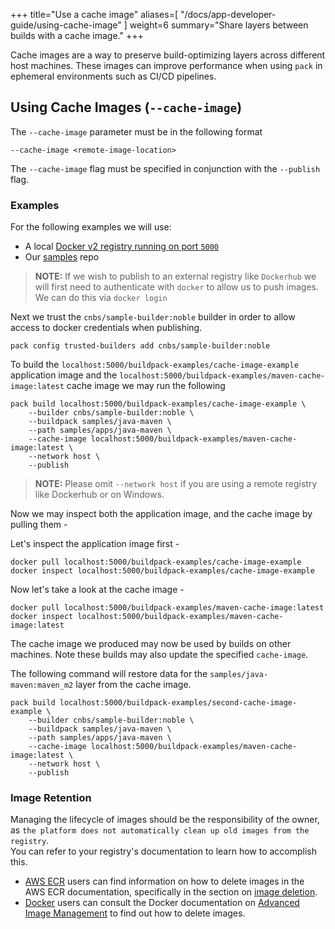 
+++
title="Use a cache image"
aliases=[
  "/docs/app-developer-guide/using-cache-image"
]
weight=6
summary="Share layers between builds with a cache image."
+++

Cache images are a way to preserve build-optimizing layers across different host machines. 
These images can improve performance when using `pack` in ephemeral environments such as CI/CD pipelines.

## Using Cache Images (`--cache-image`)

The `--cache-image` parameter must be in the following format

```
--cache-image <remote-image-location>
```

The `--cache-image` flag must be specified in conjunction with the `--publish` flag.

### Examples
For the following examples we will use:
 - A local [Docker v2 registry running on port `5000`](https://docs.docker.com/registry/deploying/#run-a-local-registry)
 - Our [samples][samples] repo

> **NOTE:**  If we wish to publish to an external registry like `Dockerhub` we will first need to authenticate with `docker` to allow us to push images. We can do this via `docker login`


Next we trust the `cnbs/sample-builder:noble` builder in order to allow access to docker credentials when publishing.

```
pack config trusted-builders add cnbs/sample-builder:noble
```
<!--+- "{{execute}}"+-->

To build the `localhost:5000/buildpack-examples/cache-image-example` application image
 and the `localhost:5000/buildpack-examples/maven-cache-image:latest` cache image
 we may run the following 

```
pack build localhost:5000/buildpack-examples/cache-image-example \
    --builder cnbs/sample-builder:noble \
    --buildpack samples/java-maven \
    --path samples/apps/java-maven \
    --cache-image localhost:5000/buildpack-examples/maven-cache-image:latest \
    --network host \
    --publish
```
<!--+- "{{execute}}"+-->

> **NOTE:**  Please omit `--network host` if you are using a remote registry like Dockerhub or on Windows.

Now we may inspect both the application image, and the cache image by pulling them -

Let's inspect the application image first -

```
docker pull localhost:5000/buildpack-examples/cache-image-example
docker inspect localhost:5000/buildpack-examples/cache-image-example
```
<!--+- "{{execute}}"+-->

Now let's take a look at the cache image - 
```
docker pull localhost:5000/buildpack-examples/maven-cache-image:latest
docker inspect localhost:5000/buildpack-examples/maven-cache-image:latest
```
<!--+- "{{execute}}"+-->

The cache image we produced may now be used by builds on other machines. Note these
builds may also update the specified `cache-image`.

The following command will restore data for the `samples/java-maven:maven_m2` layer from the cache image.
```
pack build localhost:5000/buildpack-examples/second-cache-image-example \
    --builder cnbs/sample-builder:noble \
    --buildpack samples/java-maven \
    --path samples/apps/java-maven \
    --cache-image localhost:5000/buildpack-examples/maven-cache-image:latest \
    --network host \
    --publish
```
<!--+- "{{execute}}"+-->

### Image Retention

Managing the lifecycle of images should be the responsibility of the owner, as `the platform does not automatically clean up old images from the registry`.   
You can refer to your registry's documentation to learn how to accomplish this.   
* [AWS ECR](https://aws.amazon.com/ecr/) users can find information on how to delete images in the AWS ECR documentation, specifically in the section on [image deletion](https://docs.aws.amazon.com/AmazonECR/latest/userguide/delete_image.html).
* [Docker](https://docs.docker.com/engine/) users can consult the Docker documentation on [Advanced Image Management](https://docs.docker.com/docker-hub/image-management/) to find out how to delete images.


[samples]: https://github.com/buildpack/samples
